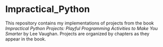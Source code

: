 # Impractical_Python

This repository contains my implementations of projects from the book <i>Impractical Python Projects: Playful Programming Activities to Make You Smarter</i> by Lee Vaughan. Projects are organized by chapters as they appear in the book.
